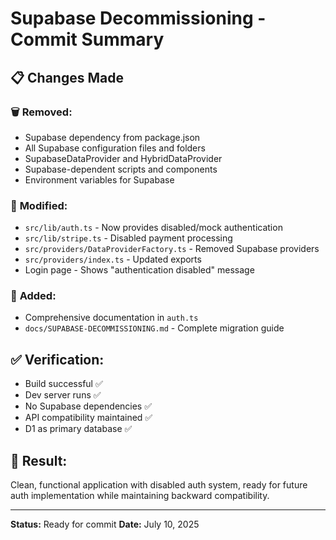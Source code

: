 # Supabase Decommissioning - Commit Summary

## 📋 Changes Made

### 🗑️ **Removed:**
- Supabase dependency from package.json
- All Supabase configuration files and folders
- SupabaseDataProvider and HybridDataProvider
- Supabase-dependent scripts and components
- Environment variables for Supabase

### 🔄 **Modified:**
- `src/lib/auth.ts` - Now provides disabled/mock authentication
- `src/lib/stripe.ts` - Disabled payment processing
- `src/providers/DataProviderFactory.ts` - Removed Supabase providers
- `src/providers/index.ts` - Updated exports
- Login page - Shows "authentication disabled" message

### 📝 **Added:**
- Comprehensive documentation in `auth.ts`
- `docs/SUPABASE-DECOMMISSIONING.md` - Complete migration guide

## ✅ **Verification:**
- Build successful ✅
- Dev server runs ✅
- No Supabase dependencies ✅
- API compatibility maintained ✅
- D1 as primary database ✅

## 🎯 **Result:**
Clean, functional application with disabled auth system, ready for future auth implementation while maintaining backward compatibility.

---
**Status:** Ready for commit
**Date:** July 10, 2025
